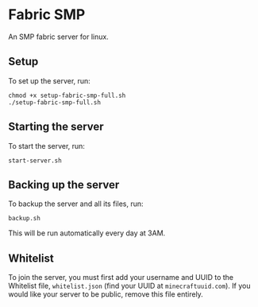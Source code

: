 # Fabric SMP
An SMP fabric server for linux.

## Setup
To set up the server, run:
```
chmod +x setup-fabric-smp-full.sh
./setup-fabric-smp-full.sh
```
## Starting the server
To start the server, run:
```
start-server.sh
```
## Backing up the server
To backup the server and all its files, run:
```
backup.sh
```
This will be run automatically every day at 3AM.
## Whitelist
To join the server, you must first add your username and UUID to the Whitelist file, `whitelist.json` (find your UUID at `minecraftuuid.com`). If you would like your server to be public, remove this file entirely.
